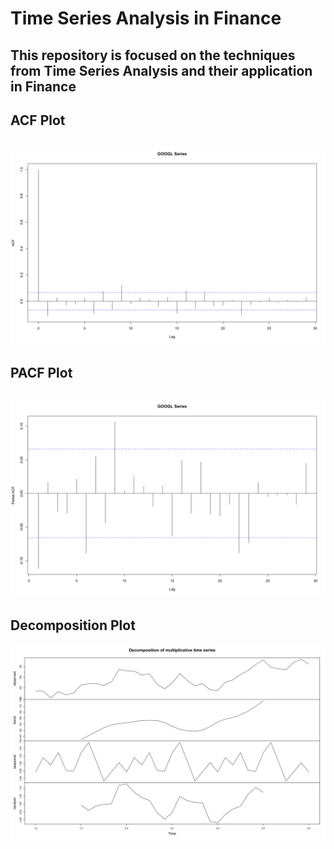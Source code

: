 # Time Series Analysis in Finance 

This repository is focused on the techniques from Time Series Analysis and their application in Finance
-----------------------------
## ACF Plot
![](https://github.com/vladislavpyatnitskiy/Time-Series-Analysis-in-Finance/blob/main/ACF%20&%20PACF/ACF%20Plot.png?raw=true)
-----------------------------
## PACF Plot
![](https://github.com/vladislavpyatnitskiy/Time-Series-Analysis-in-Finance/blob/main/ACF%20&%20PACF/PACF%20plot.png?raw=true)
-----------------------------
## Decomposition Plot
![](https://github.com/vladislavpyatnitskiy/Time-Series-Analysis-in-Finance/blob/main/Decomposition/Decomposition%20Plot.png?raw=true)
